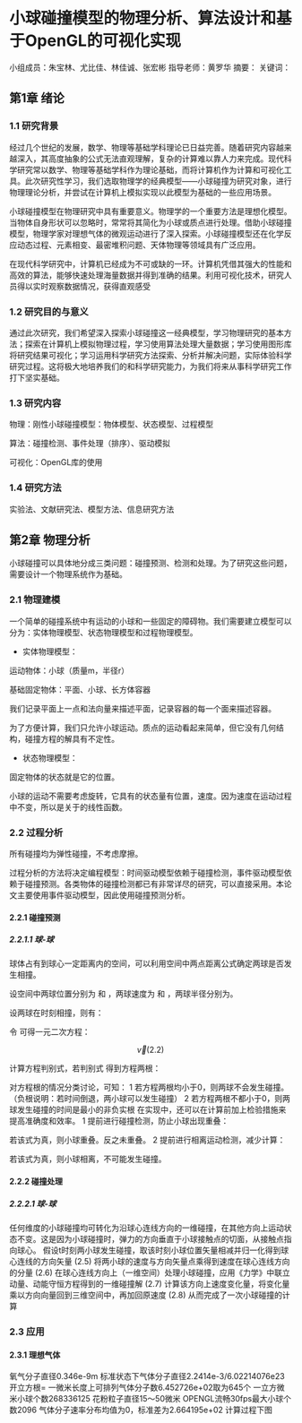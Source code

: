 # 小球碰撞模型的物理分析、算法设计和基于OpenGL的可视化实现

小组成员：朱宝林、尤比佳、林佳诚、张宏彬
指导老师：黄罗华
摘要：
关键词：

## 第1章 绪论

### 1.1 研究背景
经过几个世纪的发展，数学、物理等基础学科理论已日益完善。随着研究内容越来越深入，其高度抽象的公式无法直观理解，复杂的计算难以靠人力来完成。现代科学研究常以数学、物理等基础学科作为理论基础，而将计算机作为计算和可视化工具。此次研究性学习，我们选取物理学的经典模型——小球碰撞为研究对象，进行物理理论分析，并尝试在计算机上模拟实现以此模型为基础的一些应用场景。

小球碰撞模型在物理研究中具有重要意义。物理学的一个重要方法是理想化模型。当物体自身形状可以忽略时，常常将其简化为小球或质点进行处理。借助小球碰撞模型，物理学家对理想气体的微观运动进行了深入探索。小球碰撞模型还在化学反应动态过程、元素相变、最密堆积问题、天体物理等领域具有广泛应用。

在现代科学研究中，计算机已经成为不可或缺的一环。计算机凭借其强大的性能和高效的算法，能够快速处理海量数据并得到准确的结果。利用可视化技术，研究人员得以实时观察数据情况，获得直观感受

### 1.2 研究目的与意义
通过此次研究，我们希望深入探索小球碰撞这一经典模型，学习物理研究的基本方法；探索在计算机上模拟物理过程，学习使用算法处理大量数据；学习使用图形库将研究结果可视化；学习运用科学研究方法探索、分析并解决问题，实际体验科学研究过程。这将极大地培养我们的和科学研究能力，为我们将来从事科学研究工作打下坚实基础。

### 1.3 研究内容
物理：刚性小球碰撞模型：物体模型、状态模型、过程模型

算法：碰撞检测、事件处理（排序）、驱动模拟

可视化：OpenGL库的使用

### 1.4 研究方法
实验法、文献研究法、模型方法、信息研究方法

## 第2章 物理分析
小球碰撞可以具体地分成三类问题：碰撞预测、检测和处理。为了研究这些问题，需要设计一个物理系统作为基础。

### 2.1 物理建模
一个简单的碰撞系统中有运动的小球和一些固定的障碍物。我们需要建立模型可以分为：实体物理模型、状态物理模型和过程物理模型。

* 实体物理模型：

运动物体：小球（质量m，半径r）

基础固定物体：平面、小球、长方体容器

我们记录平面上一点和法向量来描述平面，记录容器的每一个面来描述容器。

为了方便计算，我们只允许小球运动。质点的运动看起来简单，但它没有几何结构，碰撞方程的解具有不定性。

* 状态物理模型：

固定物体的状态就是它的位置。

小球的运动不需要考虑旋转，它具有的状态量有位置，速度。因为速度在运动过程中不变，所以是关于的线性函数。

### 2.2 过程分析
所有碰撞均为弹性碰撞，不考虑摩擦。

过程分析的方法将决定编程模型：时间驱动模型依赖于碰撞检测，事件驱动模型依赖于碰撞预测。各类物体的碰撞检测都已有非常详尽的研究，可以直接采用。本论文主要使用事件驱动模型，因此使用碰撞预测分析。

#### 2.2.1 碰撞预测

##### 2.2.1.1 球-球
球体占有到球心一定距离内的空间，可以利用空间中两点距离公式确定两球是否发生相撞。

设空间中两球位置分别为  和  ，两球速度为  和  ，两球半径分别为。

设两球在时刻相撞，则有：

令  可得一元二次方程：

$$\vec{v} (2.2)$$

计算方程判别式，若判别式  得到方程两根：

对方程根的情况分类讨论，可知：
1 若方程两根均小于0，则两球不会发生碰撞。（负根说明：若时间倒退，两小球可以发生碰撞）
2 若方程两根不都小于0，则两球发生碰撞的时间是最小的非负实根
在实现中，还可以在计算前加上检验措施来提高准确度和效率。
1 提前进行碰撞检测，防止小球出现重叠：

若该式为真，则小球重叠。反之未重叠。
2 提前进行相离运动检测，减少计算：

若该式为真，则小球相离，不可能发生碰撞。


#### 2.2.2 碰撞处理
##### 2.2.2.1 球-球
任何维度的小球碰撞均可转化为沿球心连线方向的一维碰撞，在其他方向上运动状态不变。这是因为小球碰撞时，弹力的方向垂直于小球接触点的切面，从接触点指向球心。
假设t时刻两小球发生碰撞，取该时刻小球位置矢量相减并归一化得到球心连线的方向矢量
		(2.5)
将两小球的速度与方向矢量点乘得到速度在球心连线方向的分量
		(2.6)
在球心连线方向上（一维空间）处理小球碰撞，应用《力学》中联立动量、动能守恒方程得到的一维碰撞解
		(2.7)
计算该方向上速度变化量，将变化量乘以方向向量回到三维空间中，再加回原速度
		(2.8)
从而完成了一次小球碰撞的计算
### 2.3 应用
#### 2.3.1 理想气体
氧气分子直径0.346e-9m
标准状态下气体分子直径2.2414e-3/6.02214076e23开立方根=
一微米长度上可排列气体分子数6.452726e+02取为645个
一立方微米小球个数268336125
花粉粒子直径15～50微米
OPENGL流畅30fps最大小球个数2096
气体分子速率分布均值为0，标准差为2.664195e+02
计算过程下图

